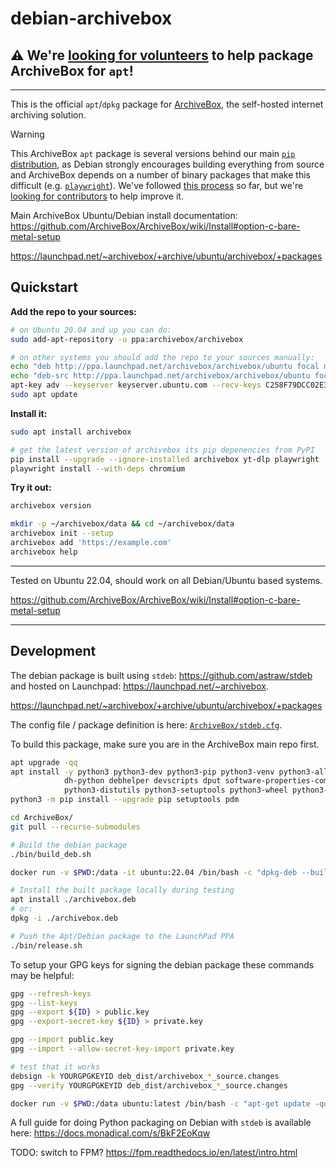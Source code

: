 # debian-archivebox

## ⚠️ We're [looking for volunteers](https://zulip.archivebox.io/#narrow/stream/158-development/topic/packaging.20for.20debian) to help package ArchiveBox for `apt`!

---

This is the official `apt`/`dpkg` package for [ArchiveBox](https://github.com/ArchiveBox/ArchiveBox), the self-hosted internet archiving solution.  

> [!WARNING]
> This ArchiveBox `apt` package is several versions behind our main [`pip` distribution](https://github.com/ArchiveBox/pip-archivebox), as Debian strongly encourages building everything from source and ArchiveBox depends on a number of binary packages that make this difficult (e.g. [`playwright`](https://github.com/buildout/buildout/issues/578)). We've followed [this process](https://docs.monadical.com/s/BkF2EoKqw) so far, but we're [looking for contributors](https://zulip.archivebox.io/#narrow/stream/158-development/topic/packaging.20for.20debian) to help improve it.

Main ArchiveBox Ubuntu/Debian install documentation: https://github.com/ArchiveBox/ArchiveBox/wiki/Install#option-c-bare-metal-setup

https://launchpad.net/~archivebox/+archive/ubuntu/archivebox/+packages

## Quickstart

**Add the repo to your sources:**
```bash
# on Ubuntu 20.04 and up you can do:
sudo add-apt-repository -u ppa:archivebox/archivebox

# on other systems you should add the repo to your sources manually:
echo "deb http://ppa.launchpad.net/archivebox/archivebox/ubuntu focal main" > /etc/apt/sources.list.d/archivebox.list
echo "deb-src http://ppa.launchpad.net/archivebox/archivebox/ubuntu focal main" >> /etc/apt/sources.list.d/archivebox.list
apt-key adv --keyserver keyserver.ubuntu.com --recv-keys C258F79DCC02E369
sudo apt update
```

**Install it:**
```bash
sudo apt install archivebox

# get the latest version of archivebox its pip depenencies from PyPI
pip install --upgrade --ignore-installed archivebox yt-dlp playwright
playwright install --with-deps chromium
```

**Try it out:**
```bash
archivebox version

mkdir -p ~/archivebox/data && cd ~/archivebox/data
archivebox init --setup
archivebox add 'https://example.com'
archivebox help
```
---

Tested on Ubuntu 22.04, should work on all Debian/Ubuntu based systems.

https://github.com/ArchiveBox/ArchiveBox/wiki/Install#option-c-bare-metal-setup

---

## Development

The debian package is built using `stdeb`: https://github.com/astraw/stdeb and hosted on Launchpad: https://launchpad.net/~archivebox.

https://launchpad.net/~archivebox/+archive/ubuntu/archivebox/+packages

The config file / package definition is here: [`ArchiveBox/stdeb.cfg`](https://github.com/ArchiveBox/ArchiveBox/blob/master/stdeb.cfg).

To build this package, make sure you are in the ArchiveBox main repo first.

```bash
apt upgrade -qq
apt install -y python3 python3-dev python3-pip python3-venv python3-all python-all \
            dh-python debhelper devscripts dput software-properties-common \
            python3-distutils python3-setuptools python3-wheel python3-stdeb jq fakeroot
python3 -m pip install --upgrade pip setuptools pdm

cd ArchiveBox/
git pull --recurse-submodules

# Build the debian package
./bin/build_deb.sh

docker run -v $PWD:/data -it ubuntu:22.04 /bin/bash -c "dpkg-deb --build archivebox; apt-get update -qq; env DEBIAN_FRONTEND=noninteractive TZ=Etc/UTC apt install -y ./archivebox.deb"

# Install the built package locally during testing
apt install ./archivebox.deb
# or:
dpkg -i ./archivebox.deb

# Push the Apt/Debian package to the LaunchPad PPA
./bin/release.sh
```


To setup your GPG keys for signing the debian package these commands may be helpful:
```bash
gpg --refresh-keys
gpg --list-keys
gpg --export ${ID} > public.key
gpg --export-secret-key ${ID} > private.key

gpg --import public.key
gpg --import --allow-secret-key-import private.key

# test that it works
debsign -k YOURGPGKEYID deb_dist/archivebox_*_source.changes
gpg --verify YOURGPGKEYID deb_dist/archivebox_*_source.changes

docker run -v $PWD:/data ubuntu:latest /bin/bash -c "apt-get update -qq; apt-get install -qq -y devscripts gpg; cd /data; gpg --import public.key; gpg --import private.key; dpkg-source -b archivebox-0.7.1; cd archivebox-0.7.1; dpkg-genchanges --build=source,all -sa > ../archivebox_0.7.1-1_source.changes; cd ..; debsign -k 52423FBED1586F45 ./archivebox_0.7.1-1_source.changes"
```

A full guide for doing Python packaging on Debian with `stdeb` is available here: https://docs.monadical.com/s/BkF2EoKqw


TODO: switch to FPM? https://fpm.readthedocs.io/en/latest/intro.html
